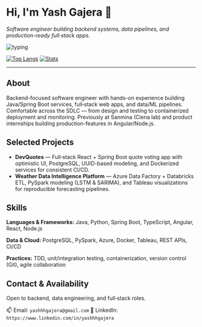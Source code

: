 # Hi, I'm Yash Gajera 👋

*Software engineer building backend systems, data pipelines, and production-ready full‑stack apps.*

<!-- Animated typing banner (replace YOUR_GITHUB_USERNAME if needed) -->

![typing](https://readme-typing-svg.herokuapp.com?font=Fira+Code\&size=24\&pause=1000\&color=5796ff\&center=true\&width=800\&lines=Building+reliable+backends+%7C+Data+pipelines+%7C+ML+workflows)

[![Top Langs](https://github-readme-stats.vercel.app/api/top-langs/?username=yashhhgajera\&layout=compact)](https://github.com/yashhhgajera)
[![Stats](https://github-readme-stats.vercel.app/api?usernameyashhhgajera\&show_icons=true\&count_private=true)](https://github.com/yashhhgajera)

---

## About

Backend-focused software engineer with hands-on experience building Java/Spring Boot services, full‑stack web apps, and data/ML pipelines. Comfortable across the SDLC — from design and testing to containerized deployment and monitoring. Previously at Sanmina (Ciena lab) and product internships building production-features in Angular/Node.js.

## Selected Projects

* **DevQuotes** — Full‑stack React + Spring Boot quote voting app with optimistic UI, PostgreSQL, UUID-based modeling, and Dockerized services for consistent CI/CD.
* **Weather Data Intelligence Platform** — Azure Data Factory + Databricks ETL, PySpark modeling (LSTM & SARIMA), and Tableau visualizations for reproducible forecasting pipelines.

## Skills

**Languages & Frameworks:** Java, Python, Spring Boot, TypeScript, Angular, React, Node.js

**Data & Cloud:** PostgreSQL, PySpark, Azure, Docker, Tableau, REST APIs, CI/CD

**Practices:** TDD, unit/integration testing, containerization, version control (Git), agile collaboration

## Contact & Availability

Open to backend, data engineering, and full‑stack roles.

📫 Email: `yashhhgajera@gmail.com`
🔗 LinkedIn: `https://www.linkedin.com/in/yashhhgajera`
